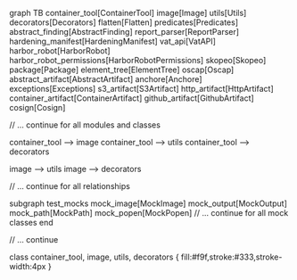 graph TB
  container_tool[ContainerTool]
  image[Image]
  utils[Utils]
  decorators[Decorators]
  flatten[Flatten]
  predicates[Predicates]
  abstract_finding[AbstractFinding]
  report_parser[ReportParser]
  hardening_manifest[HardeningManifest]
  vat_api[VatAPI]
  harbor_robot[HarborRobot]
  harbor_robot_permissions[HarborRobotPermissions]
  skopeo[Skopeo]
  package[Package]
  element_tree[ElementTree]
  oscap[Oscap]
  abstract_artifact[AbstractArtifact]
  anchore[Anchore]
  exceptions[Exceptions]
  s3_artifact[S3Artifact]
  http_artifact[HttpArtifact]
  container_artifact[ContainerArtifact]
  github_artifact[GithubArtifact]
  cosign[Cosign]
  
  // ... continue for all modules and classes
  
  container_tool --> image
  container_tool --> utils
  container_tool --> decorators
  
  image --> utils
  image --> decorators
  
  // ... continue for all relationships
  
  subgraph test_mocks
    mock_image[MockImage]
    mock_output[MockOutput]
    mock_path[MockPath]
    mock_popen[MockPopen]
    // ... continue for all mock classes
  end
  
  // ... continue
  
  class container_tool, image, utils, decorators {
    fill:#f9f,stroke:#333,stroke-width:4px
  }
